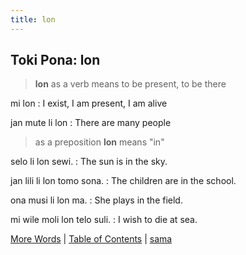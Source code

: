 ```yaml
---
title: lon
---
```


## Toki Pona: lon

> **lon** as a verb means to be present, to be there

mi lon
: I exist, I am present, I am alive

jan mute li lon
: There are many people

> as a preposition **lon** means "in"

selo li lon sewi.
: The sun is in the sky.

jan lili li lon tomo sona.
: The children are in the school.

ona musi li lon ma.
: She plays in the field.

mi wile moli lon telo suli.
: I wish to die at sea.

[More Words](20MoreWords.md) | [Table of Contents](toc.md) | [sama](22sama.md)